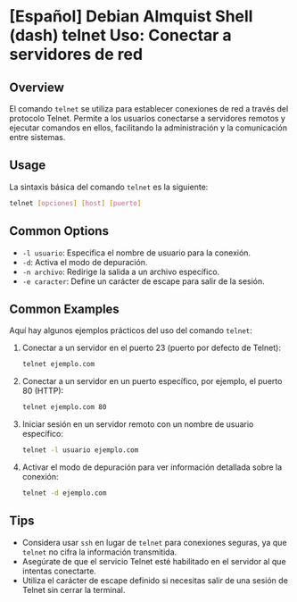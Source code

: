 # [Español] Debian Almquist Shell (dash) telnet Uso: Conectar a servidores de red

## Overview
El comando `telnet` se utiliza para establecer conexiones de red a través del protocolo Telnet. Permite a los usuarios conectarse a servidores remotos y ejecutar comandos en ellos, facilitando la administración y la comunicación entre sistemas.

## Usage
La sintaxis básica del comando `telnet` es la siguiente:

```bash
telnet [opciones] [host] [puerto]
```

## Common Options
- `-l usuario`: Especifica el nombre de usuario para la conexión.
- `-d`: Activa el modo de depuración.
- `-n archivo`: Redirige la salida a un archivo específico.
- `-e caracter`: Define un carácter de escape para salir de la sesión.

## Common Examples
Aquí hay algunos ejemplos prácticos del uso del comando `telnet`:

1. Conectar a un servidor en el puerto 23 (puerto por defecto de Telnet):

    ```bash
    telnet ejemplo.com
    ```

2. Conectar a un servidor en un puerto específico, por ejemplo, el puerto 80 (HTTP):

    ```bash
    telnet ejemplo.com 80
    ```

3. Iniciar sesión en un servidor remoto con un nombre de usuario específico:

    ```bash
    telnet -l usuario ejemplo.com
    ```

4. Activar el modo de depuración para ver información detallada sobre la conexión:

    ```bash
    telnet -d ejemplo.com
    ```

## Tips
- Considera usar `ssh` en lugar de `telnet` para conexiones seguras, ya que `telnet` no cifra la información transmitida.
- Asegúrate de que el servicio Telnet esté habilitado en el servidor al que intentas conectarte.
- Utiliza el carácter de escape definido si necesitas salir de una sesión de Telnet sin cerrar la terminal.